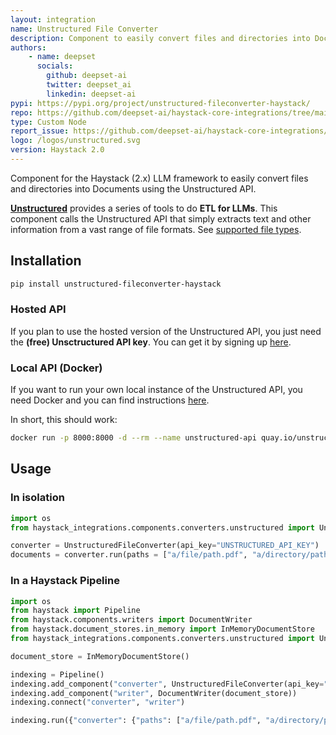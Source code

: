 ```yaml
---
layout: integration
name: Unstructured File Converter
description: Component to easily convert files and directories into Documents using the Unstructured API
authors:
    - name: deepset
      socials:
        github: deepset-ai
        twitter: deepset_ai
        linkedin: deepset-ai
pypi: https://pypi.org/project/unstructured-fileconverter-haystack/
repo: https://github.com/deepset-ai/haystack-core-integrations/tree/main/integrations/unstructured
type: Custom Node
report_issue: https://github.com/deepset-ai/haystack-core-integrations/issues
logo: /logos/unstructured.svg
version: Haystack 2.0
---
```


Component for the Haystack (2.x) LLM framework to easily convert files and directories into Documents using the Unstructured API.

**[Unstructured](https://unstructured-io.github.io/unstructured/index.html)** provides a series of tools to do **ETL for LLMs**. This component calls the Unstructured API that simply extracts text and other information from a vast range of file formats. See [supported file types](https://unstructured-io.github.io/unstructured/api.html#supported-file-types).

## Installation

```bash
pip install unstructured-fileconverter-haystack
```

### Hosted API
If you plan to use the hosted version of the Unstructured API, you just need the **(free) Unsctructured API key**. You can get it by signing up [here](https://unstructured.io/api-key-free).

### Local API (Docker)
If you want to run your own local instance of the Unstructured API, you need Docker and you can find instructions [here](https://unstructured-io.github.io/unstructured/api.html#using-docker-images).

In short, this should work:
```bash
docker run -p 8000:8000 -d --rm --name unstructured-api quay.io/unstructured-io/unstructured-api:latest --port 8000 --host 0.0.0.0
```

## Usage

### In isolation
```python
import os
from haystack_integrations.components.converters.unstructured import UnstructuredFileConverter

converter = UnstructuredFileConverter(api_key="UNSTRUCTURED_API_KEY")
documents = converter.run(paths = ["a/file/path.pdf", "a/directory/path"])["documents"]
```

### In a Haystack Pipeline
```python
import os
from haystack import Pipeline
from haystack.components.writers import DocumentWriter
from haystack.document_stores.in_memory import InMemoryDocumentStore
from haystack_integrations.components.converters.unstructured import UnstructuredFileConverter

document_store = InMemoryDocumentStore()

indexing = Pipeline()
indexing.add_component("converter", UnstructuredFileConverter(api_key="UNSTRUCTURED_API_KEY"))
indexing.add_component("writer", DocumentWriter(document_store))
indexing.connect("converter", "writer")

indexing.run({"converter": {"paths": ["a/file/path.pdf", "a/directory/path"]}})
```